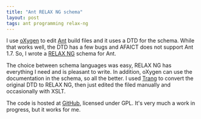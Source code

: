 ```yaml
---
title: "Ant RELAX NG schema"
layout: post
tags: ant programming relax-ng
---
```

I use [oXygen](http://www.oxygenxml.com/) to edit [Ant](http://ant.apache.org/) build files and it uses a DTD for the schema. While that works well, the DTD has a few bugs and AFAICT does not support Ant 1.7. So, I wrote a [RELAX NG](http://relaxng.org/) schema for Ant.

The choice between schema languages was easy, RELAX NG has everything I need and is pleasant to write. In addition, oXygen can use the documentation in the schema, so all the better. I used [Trang](http://code.google.com/p/jing-trang/) to convert the original DTD to RELAX NG, then just edited the filed manually and occasionally with XSLT.

The code is hosted at [GitHub](http://github.com/jelovirt/ant-relaxng), licensed under GPL. It's very much a work in progress, but it works for me.

